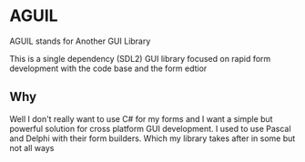 # AGUIL
AGUIL stands for Another GUI Library

This is a single dependency (SDL2) GUI library focused on rapid form development with the code base and the form edtior

## Why
Well I don't really want to use C# for my forms and I want a simple but powerful solution for cross platform GUI development. I used to use Pascal and Delphi with their form builders. Which my library takes after in some but not all ways


